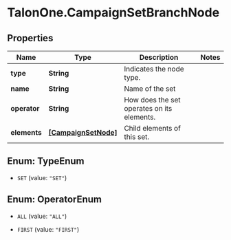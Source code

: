 # TalonOne.CampaignSetBranchNode

## Properties

Name | Type | Description | Notes
------------ | ------------- | ------------- | -------------
**type** | **String** | Indicates the node type. | 
**name** | **String** | Name of the set | 
**operator** | **String** | How does the set operates on its elements. | 
**elements** | [**[CampaignSetNode]**](CampaignSetNode.md) | Child elements of this set. | 



## Enum: TypeEnum


* `SET` (value: `"SET"`)





## Enum: OperatorEnum


* `ALL` (value: `"ALL"`)

* `FIRST` (value: `"FIRST"`)




